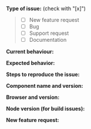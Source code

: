 <!--
PLEASE FILL OUT THE FOLLOWING INFORMATION, THIS WILL HELP US TO RESOLVE YOUR PROBLEM FASTER.
-->

**Type of issue:**  (check with "[x]")

> - [ ] New feature request
> - [ ] Bug  
> - [ ] Support request
> - [ ] Documentation

**Current behaviour:**
<!-- Describe the current behaviour. -->

**Expected behavior:**
<!-- Describe the expected behaviour. -->

**Steps to reproduce the issue:**
<!-- Describe the steps to reproduce the issue. -->

**Component name and version:** 
<!-- Example: ng2-alfresco-login. Check before if this issue is still present in the most recent version -->

**Browser and version:** 
<!-- [all | Chrome XX | Firefox XX | IE XX | Safari XX | Mobile Chrome XX | Android X.X Web Browser | iOS XX Safari | iOS XX UIWebView | iOS XX WKWebView ] -->
 
**Node version (for build issues):**  
<!-- To check the version: node --version -->

**New feature request:**
<!-- Describe the feature, motivation and the concrete use case (only in case of new feature request) -->

